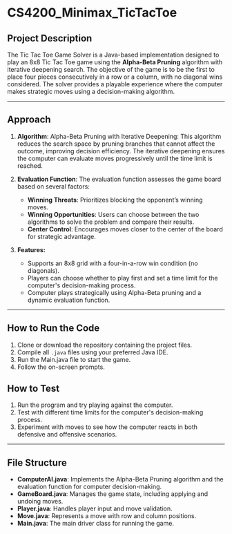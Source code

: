 # CS4200_Minimax_TicTacToe

## **Project Description**
The Tic Tac Toe Game Solver is a Java-based implementation designed to play an 8x8 Tic Tac Toe game using the **Alpha-Beta Pruning** algorithm with iterative deepening search. The objective of the game is to be the first to place four pieces consecutively in a row or a column, with no diagonal wins considered. The solver provides a playable experience where the computer makes strategic moves using a decision-making algorithm.

---

## **Approach**
1. **Algorithm**: Alpha-Beta Pruning with Iterative Deepening:
This algorithm reduces the search space by pruning branches that cannot affect the outcome, improving decision efficiency. The iterative deepening ensures the computer can evaluate moves progressively until the time limit is reached.

2. **Evaluation Function**: The evaluation function assesses the game board based on several factors:
   - **Winning Threats**: Prioritizes blocking the opponent’s winning moves.
   - **Winning Opportunities**: Users can choose between the two algorithms to solve the problem and compare their results.
   - **Center Control**: Encourages moves closer to the center of the board for strategic advantage.

3. **Features:**
   - Supports an 8x8 grid with a four-in-a-row win condition (no diagonals).
   - Players can choose whether to play first and set a time limit for the computer's decision-making process.
   - Computer plays strategically using Alpha-Beta pruning and a dynamic evaluation function.
---

## **How to Run the Code**
1. Clone or download the repository containing the project files.
2. Compile all `.java` files using your preferred Java IDE.
3. Run the Main.java file to start the game.
4. Follow the on-screen prompts.

## **How to Test**
1. Run the program and try playing against the computer.
2. Test with different time limits for the computer's decision-making process.
3. Experiment with moves to see how the computer reacts in both defensive and offensive scenarios.

---

## **File Structure**
- **ComputerAI.java**: Implements the Alpha-Beta Pruning algorithm and the evaluation function for computer decision-making.
- **GameBoard.java**: Manages the game state, including applying and undoing moves.
- **Player.java**: Handles player input and move validation.
- **Move.java**: Represents a move with row and column positions.
- **Main.java**: The main driver class for running the game.
